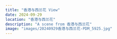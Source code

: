 ```yaml
---
title: "香港与西兰花 View"
date: 2024-09-29
location: "香港与西兰花"
description: "A scene from 香港与西兰花"
image: "images/20240929香港与西兰花-PDM_5925.jpg"
---
```

